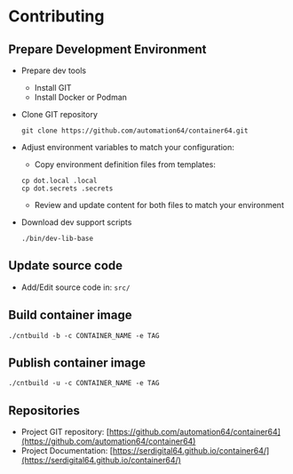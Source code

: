 # Contributing

## Prepare Development Environment

- Prepare dev tools
  - Install GIT
  - Install Docker or Podman
- Clone GIT repository

  ```shell
  git clone https://github.com/automation64/container64.git
  ```

- Adjust environment variables to match your configuration:

  - Copy environment definition files from templates:

  ```shell
  cp dot.local .local
  cp dot.secrets .secrets
  ```

  - Review and update content for both files to match your environment

- Download dev support scripts

  ```shell
  ./bin/dev-lib-base
  ```

## Update source code

- Add/Edit source code in: `src/`

## Build container image

```shell
./cntbuild -b -c CONTAINER_NAME -e TAG
```

## Publish container image

```shell
./cntbuild -u -c CONTAINER_NAME -e TAG
```

## Repositories

- Project GIT repository: [https://github.com/automation64/container64](https://github.com/automation64/container64)
- Project Documentation: [https://serdigital64.github.io/container64/](https://serdigital64.github.io/container64/)
